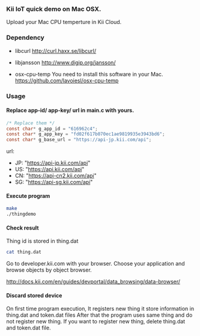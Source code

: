### Kii IoT quick demo on Mac OSX.
Upload your Mac CPU temperture in Kii Cloud.

### Dependency 
 - libcurl
 http://curl.haxx.se/libcurl/

 - libjansson
 http://www.digip.org/jansson/

 - osx-cpu-temp
 You need to install this software in your Mac.
 https://github.com/lavoiesl/osx-cpu-temp

### Usage
#### Replace app-id/ app-key/ url in main.c with yours.

```c
/* Replace them */
const char* g_app_id = "616962c4";
const char* g_app_key = "fd02f617b070ec1ae9819935e3943bd6";
const char* g_base_url = "https://api-jp.kii.com/api";
```
url:
 - JP: "https://api-jp.kii.com/api"
 - US: "https://api.kii.com/api"
 - CN: "https://api-cn2.kii.com/api"
 - SG: "https://api-sg.kii.com/api"

#### Execute program

```sh
make
./thingdemo
```
#### Check result
Thing id is stored in thing.dat
```sh
cat thing.dat 
```
Go to developer.kii.com with your browser.
Choose your application and browse objects by object browser.

http://docs.kii.com/en/guides/devportal/data_browsing/data-browser/

#### Discard stored device
On first time program execution,
It registers new thing it store information in thing.dat and token.dat files
After that the program uses same thing and do not register new thing.
If you want to register new thing, delete thing.dat and token.dat file.


